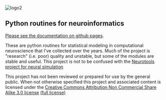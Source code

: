 ![logo2](https://user-images.githubusercontent.com/687425/199426474-ab245a06-48b9-4521-9eac-f4c05d8b47b1.svg)
## Python routines for neuroinformatics

[Please see the documentation on github pages](http://michaelerule.github.io/neurotools/_build/html/index.html).

These are python routines for statistical modeling in computational neuroscience that I've collected over the years. Much of the project is "research" (i.e. poor) quality and unstable, but some of the modules are stable and useful.  This project is not to be confused with the [Neurotools project for neural simulation](http://neuralensemble.org/NeuroTools/)

This project has not been reviewed or prepared for use by the general public. When not otherwise specified this project and associated content is licensed under the [Creative Commons Attribution Non Commercial Share Alike 3.0 license](https://creativecommons.org/licenses/by-nc-sa/3.0/) [(full license)](https://creativecommons.org/licenses/by-nc-sa/3.0/legalcode)

